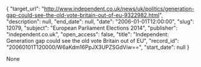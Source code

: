 {
  "target_url": "http://www.independent.co.uk/news/uk/politics/generation-gap-could-see-the-old-vote-britain-out-of-eu-9322982.html", 
  "description": null, 
  "end_date": null, 
  "date": "2006-01-01T12:00:00", 
  "slug": 12079, 
  "subject": "European Parliament Elections 2014", 
  "publisher": "independent.co.uk", 
  "open_access": false, 
  "title": "Independent:  Generation gap could see the old vote Britain out of EU", 
  "record_id": "20060101T120000/W6aKdm16PpJX3UPZSGdViw==", 
  "start_date": null
}

None